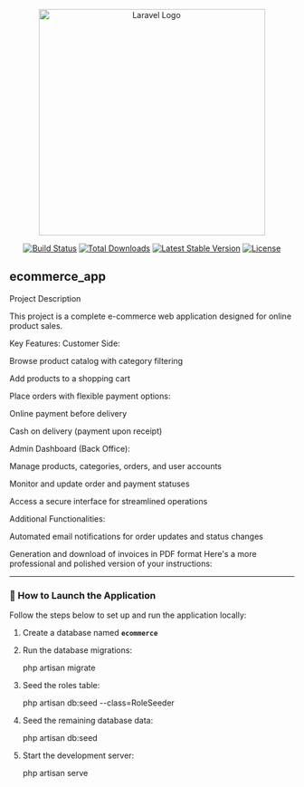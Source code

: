 <p align="center"><a href="https://laravel.com" target="_blank"><img src="https://raw.githubusercontent.com/laravel/art/master/logo-lockup/5%20SVG/2%20CMYK/1%20Full%20Color/laravel-logolockup-cmyk-red.svg" width="400" alt="Laravel Logo"></a></p>

<p align="center">
<a href="https://github.com/laravel/framework/actions"><img src="https://github.com/laravel/framework/workflows/tests/badge.svg" alt="Build Status"></a>
<a href="https://packagist.org/packages/laravel/framework"><img src="https://img.shields.io/packagist/dt/laravel/framework" alt="Total Downloads"></a>
<a href="https://packagist.org/packages/laravel/framework"><img src="https://img.shields.io/packagist/v/laravel/framework" alt="Latest Stable Version"></a>
<a href="https://packagist.org/packages/laravel/framework"><img src="https://img.shields.io/packagist/l/laravel/framework" alt="License"></a>
</p>
<h2>ecommerce_app</h2> 
Project Description

This project is a complete e-commerce web application designed for online product sales.

Key Features:
Customer Side:

Browse product catalog with category filtering

Add products to a shopping cart

Place orders with flexible payment options:

Online payment before delivery

Cash on delivery (payment upon receipt)

Admin Dashboard (Back Office):

Manage products, categories, orders, and user accounts

Monitor and update order and payment statuses

Access a secure interface for streamlined operations

Additional Functionalities:

Automated email notifications for order updates and status changes

Generation and download of invoices in PDF format
Here's a more professional and polished version of your instructions:

---

### 🚀 How to Launch the Application

Follow the steps below to set up and run the application locally:

1. Create a database named **`ecommerce`**
2. Run the database migrations:

  
   php artisan migrate  

3. Seed the roles table:

 
   php artisan db:seed --class=RoleSeeder  

4. Seed the remaining database data:

  
   php artisan db:seed  
 
5. Start the development server:

  
   php artisan serve  











